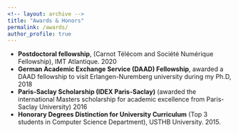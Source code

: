 ```yaml
---
<!-- layout: archive -->
title: "Awards & Honors"
permalink: /awards/
author_profile: true
---
```

* **Postdoctoral fellowship**, (Carnot Télécom and Société Numérique Fellowship), IMT Atlantique. 2020
* **German Academic Exchange Service (DAAD) Fellowship**, awarded a DAAD fellowship to visit Erlangen-Nuremberg university during my  Ph.D, 2018
* **Paris-Saclay Scholarship (IDEX Paris-Saclay)** (awarded the international Masters scholarship for academic excellence from Paris-Saclay University) 2016
* **Honorary Degrees Distinction for University Curriculum** (Top 3 students in Computer Science Department), USTHB University. 2015.

